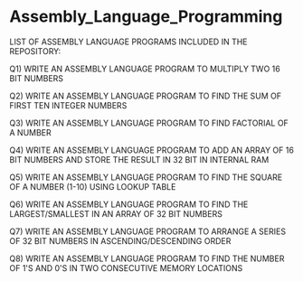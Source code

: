# Assembly_Language_Programming

LIST OF ASSEMBLY LANGUAGE PROGRAMS INCLUDED IN THE REPOSITORY:

Q1) WRITE AN ASSEMBLY LANGUAGE PROGRAM TO MULTIPLY TWO 16 BIT NUMBERS 

Q2) WRITE AN ASSEMBLY LANGUAGE PROGRAM TO FIND THE SUM OF FIRST TEN INTEGER NUMBERS

Q3) WRITE AN ASSEMBLY LANGUAGE PROGRAM TO FIND FACTORIAL OF A NUMBER

Q4) WRITE AN ASSEMBLY LANGUAGE PROGRAM TO ADD AN ARRAY OF 16 BIT NUMBERS AND STORE THE RESULT IN 32 BIT IN INTERNAL RAM

Q5) WRITE AN ASSEMBLY LANGUAGE PROGRAM TO FIND THE SQUARE OF A NUMBER (1-10) USING LOOKUP TABLE

Q6) WRITE AN ASSEMBLY LANGUAGE PROGRAM TO FIND THE LARGEST/SMALLEST IN AN ARRAY OF 32 BIT NUMBERS

Q7) WRITE AN ASSEMBLY LANGUAGE PROGRAM TO ARRANGE A SERIES OF 32 BIT NUMBERS IN ASCENDING/DESCENDING ORDER

Q8) WRITE AN ASSEMBLY LANGUAGE PROGRAM TO FIND THE NUMBER OF 1'S AND 0'S IN TWO CONSECUTIVE MEMORY LOCATIONS
